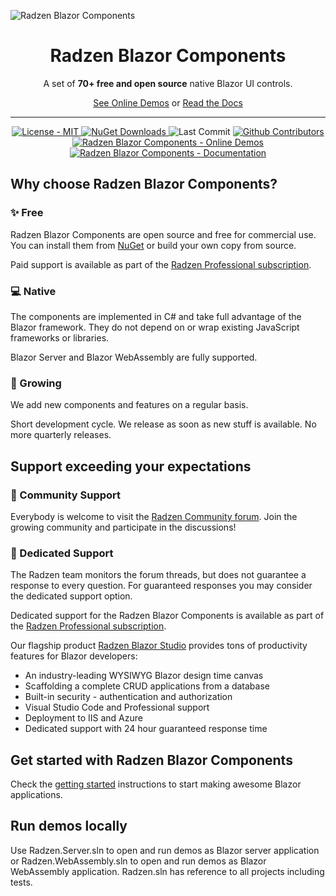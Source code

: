 ![Radzen Blazor Components](RadzenBlazorDemos/wwwroot/images/radzen-blazor-components.png)

<h1 align="center">
    Radzen Blazor Components
</h1>

<p align="center">
    A set of <strong>70+ free and open source</strong> native Blazor UI controls.
</p>

<div align="center">

[See Online Demos](https://blazor.radzen.com) or [Read the Docs](https://blazor.radzen.com/docs/)

</div>

---

<p align="center">
    <a href="https://github.com/radzenhq/radzen-blazor/blob/master/LICENSE">
        <img alt="License - MIT" src="https://img.shields.io/github/license/radzenhq/radzen-blazor?logo=github&style=for-the-badge" />
    </a>
    <a href="https://www.nuget.org/packages/Radzen.Blazor">
        <img alt="NuGet Downloads" src="https://img.shields.io/nuget/dt/Radzen.Blazor?color=%232694F9&label=nuget%20downloads&logo=nuget&style=for-the-badge" />
    </a>
    <img alt="Last Commit" src="https://img.shields.io/github/last-commit/radzenhq/radzen-blazor?logo=github&style=for-the-badge" />
    <a href="https://github.com/radzenhq/radzen-blazor/graphs/contributors">
        <img alt="Github Contributors" src="https://img.shields.io/github/contributors/radzenhq/radzen-blazor?logo=github&style=for-the-badge" />
    </a>
    <a href="https://blazor.radzen.com">
        <img alt="Radzen Blazor Components - Online Demos" src="https://img.shields.io/badge/demos-online-brightgreen?color=%232694F9&logo=blazor&style=for-the-badge" />
    </a>
    <a href="https://blazor.radzen.com/docs">
        <img alt="Radzen Blazor Components - Documentation" src="https://img.shields.io/badge/docs-online-brightgreen?color=%232694F9&logo=blazor&style=for-the-badge" />
    </a>
</p>

## Why choose Radzen Blazor Components?

### :sparkles: Free

Radzen Blazor Components are open source and free for commercial use. You can install them from [NuGet](https://www.nuget.org/packages/Radzen.Blazor) or build your own copy from source.

Paid support is available as part of the [Radzen Professional subscription](https://www.radzen.com/blazor-studio/pricing/).

### :computer: Native

The components are implemented in C# and take full advantage of the Blazor framework. They do not depend on or wrap existing JavaScript frameworks or libraries.

Blazor Server and Blazor WebAssembly are fully supported.

### :seedling: Growing

We add new components and features on a regular basis.

Short development cycle. We release as soon as new stuff is available. No more quarterly releases.

## Support exceeding your expectations

### :speech_balloon: Community Support
Everybody is welcome to visit the [Radzen Community forum](https://forum.radzen.com/). Join the growing community and participate in the discussions!

### :dart: Dedicated Support

The Radzen team monitors the forum threads, but does not guarantee a response to every question. For guaranteed responses you may consider the dedicated support option.

Dedicated support for the Radzen Blazor Components is available as part of the [Radzen Professional subscription](https://www.radzen.com/blazor-studio/pricing/).

Our flagship product [Radzen Blazor Studio](https://www.radzen.com/blazor-studio/) provides tons of productivity features for Blazor developers:
- An industry-leading WYSIWYG Blazor design time canvas
- Scaffolding a complete CRUD applications from a database
- Built-in security - authentication and authorization
- Visual Studio Code and Professional support
- Deployment to IIS and Azure
- Dedicated support with 24 hour guaranteed response time

## Get started with Radzen Blazor Components

Check the [getting started](https://blazor.radzen.com/getting-started) instructions to start making awesome Blazor applications.

## Run demos locally

Use Radzen.Server.sln to open and run demos as Blazor server application or Radzen.WebAssembly.sln to open and run demos as Blazor WebAssembly application. Radzen.sln has reference to all projects including tests.

